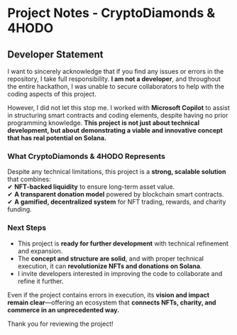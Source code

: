 # Project Notes - CryptoDiamonds & 4HODO  

## Developer Statement  
I want to sincerely acknowledge that if you find any issues or errors in the repository, I take full responsibility. **I am not a developer**, and throughout the entire hackathon, I was unable to secure collaborators to help with the coding aspects of this project.  

However, I did not let this stop me. I worked with **Microsoft Copilot** to assist in structuring smart contracts and coding elements, despite having no prior programming knowledge. **This project is not just about technical development, but about demonstrating a viable and innovative concept that has real potential on Solana.**  

### What CryptoDiamonds & 4HODO Represents  
Despite any technical limitations, this project is a **strong, scalable solution** that combines:  
✔ **NFT-backed liquidity** to ensure long-term asset value.  
✔ **A transparent donation model** powered by blockchain smart contracts.  
✔ **A gamified, decentralized system** for NFT trading, rewards, and charity funding.  

### Next Steps  
- This project is **ready for further development** with technical refinement and expansion.  
- The **concept and structure are solid**, and with proper technical execution, it can **revolutionize NFTs and donations on Solana**.  
- I invite developers interested in improving the code to collaborate and refine it further.  

Even if the project contains errors in execution, its **vision and impact remain clear**—offering an ecosystem that **connects NFTs, charity, and commerce in an unprecedented way.**  

Thank you for reviewing the project!  

